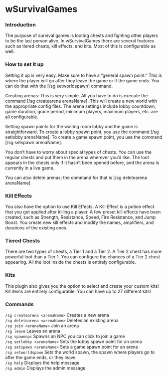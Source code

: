 # wSurvivalGames

### **Introduction**
The purpose of survival games is looting chests and fighting other players to be the last person alive. 
In wSurvivalGames there are several features such as tiered chests, kill effects, and kits.
Most of this is configurable as well.

### **How to set it up**
Setting it up is very easy. Make sure to have a “general spawn point.” 
This is where the player will go after they leave the game or if the game ends. 
You can do that with the [/sg setworldspawn] command.

Creating arenas: This is very simple. All you have to do is execute the command [/sg createarena arenaName]. 
This will create a new world with the appropriate config files. The arena settings include 
lobby countdown, game duration, grace period, minimum players, maximum players, etc. are all configurable.

Setting spawn points for the waiting room lobby and the game is straightforward. 
To create a lobby spawn point, you use the command [/sg setlobby arenaName]. 
To create a game spawn point, you use the command [/sg setspawn arenaName].

You don’t have to worry about special types of chests. 
You can use the regular chests and put them in the arena wherever you’d like. 
The loot appears in the chests only if it hasn’t been opened before, and the arena is currently in a live game.

You can also delete arenas; the command for that is [/sg deletearena arenaName]

### **Kill Effects**
You also have the option to use Kill Effects. A Kill Effect is a potion effect that you get applied after killing a player. A few preset kill effects have been created, such as Strength, Resistance, Speed, Fire Resistance, and Jump Boost. You create new kill effects and modify the names, amplifiers, and durations of the existing ones. 

### **Tiered Chests**
There are two types of chests, a Tier 1 and a Tier 2. A Tier 2 chest has more powerful loot than a Tier 1. You can configure the chances of a Tier 2 chest appearing. All the loot inside the chests is entirely configurable.



### **Kits** 
This plugin also gives you the option to select and create your custom kits! 
Kit items are entirely configurable. You can have up to 27 different kits!

### **Commands**
`/sg createarena <arenaName>` Creates a new arena\
`/sg deletearena <arenaName>` Deletes an existing arena\
`/sg join <arenaName>` Join an arena\
`/sg leave` Leaves an arena\
`/sg spawnnpc` Spawns an NPC you can click to join a game\
`/sg setlobby <arenaName>` Sets the lobby spawn point for an arena\
`/sg setspawn <arenaName>` Sets a game spawn point for an arena\
`/sg setworldspawn` Sets the world spawn, the spawn where players go to after the game ends, or they leave\
`/sg help` Displays the help message\
`/sg admin` Displays the admin message 
 